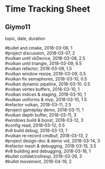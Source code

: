 # Time Tracking Sheet

## Giymo11

topic,                      date,           duration
    
\#bullet and cmake,                 2018-03-06,     1    
\#project discussion,               2018-03-07,     2    
\#vulkan until vkDevice,            2018-03-08,     2.5  
\#vulkan until triangle,            2018-03-09,     6.5  
\#vulkan refactor,                  2018-03-09,     1.5  
\#vulkan window resize,             2018-03-09,     0.5  
\#vulkan fix semaphores,            2018-03-10,     0.5  
\#vulkan dynamic pipeline,          2018-03-10.     0.5  
\#vulkan vertex buffers,            2018-03-10,     1    
\#vulkan indices & staging,         2018-03-10,     1    
\#vulkan uniforms & mvp,            2018-03-10,     1.5  
\#refactor vulkan,                  2018-03-11,     2.5  
\#project gameplay demo,            2018-03-11,     1    
\#vulkan depth buffer,              2018-03-11,     3    
\#windows build & boost,            2018-03-12,     3    
\#config read,                      2018-03-12,     0.5  
\#v8 build debug,                   2018-03-13,     1    
\#vulkan re-record cmdbuf,          2018-03-13,     2    
\#project design-doc & demo vid,    2018-03-14,     3    
\#refactor mesh & debugging,        2018-03-15,     3.5  
\#v8 building and debugging,        2018-03-16,     1   
\#bullet colldet/collresp,          2018-03-26,     3   
\#bullet movement,                  2018-04-19,     2








